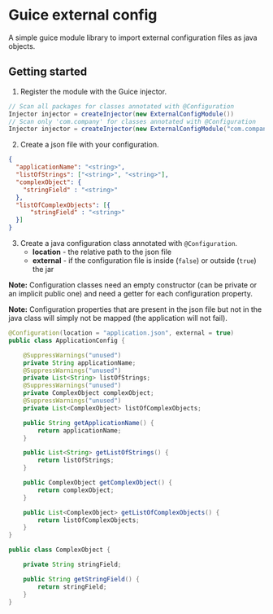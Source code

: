 # Guice external config

A simple guice module library to import external configuration files as java objects.

## Getting started

1. Register the module with the Guice injector.

```java
// Scan all packages for classes annotated with @Configuration
Injector injector = createInjector(new ExternalConfigModule())
// Scan only 'com.company' for classes annotated with @Configuration
Injector injector = createInjector(new ExternalConfigModule("com.company"))
```

2. Create a json file with your configuration.

```json
{
  "applicationName": "<string>",
  "listOfStrings": ["<string>", "<string>"],
  "complexObject": {
    "stringField" : "<string>"
  },
  "listOfComplexObjects": [{
      "stringField" : "<string>"
  }]
}
```

3. Create a java configuration class annotated with `@Configuration`.
    - **location** - the relative path to the json file
    - **external** - if the configuration file is inside (`false`) or outside (`true`) the jar

**Note:** Configuration classes need an empty constructor (can be private or an implicit public one) and need a getter for each configuration property.

**Note:** Configuration properties that are present in the json file but not in the java class will simply not be mapped (the application will not fail).

```java
@Configuration(location = "application.json", external = true)
public class ApplicationConfig {

    @SuppressWarnings("unused")
    private String applicationName;
    @SuppressWarnings("unused")
    private List<String> listOfStrings;
    @SuppressWarnings("unused")
    private ComplexObject complexObject;
    @SuppressWarnings("unused")
    private List<ComplexObject> listOfComplexObjects;

    public String getApplicationName() {
        return applicationName;
    }

    public List<String> getListOfStrings() {
        return listOfStrings;
    }

    public ComplexObject getComplexObject() {
        return complexObject;
    }

    public List<ComplexObject> getListOfComplexObjects() {
        return listOfComplexObjects;
    }
}
```

```java
public class ComplexObject {

    private String stringField;

    public String getStringField() {
        return stringField;
    }
}
```